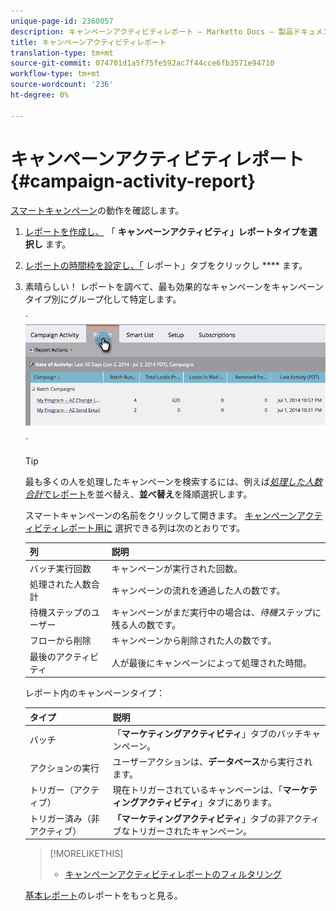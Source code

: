```yaml
---
unique-page-id: 2360057
description: キャンペーンアクティビティレポート — Marketto Docs — 製品ドキュメント
title: キャンペーンアクティビティレポート
translation-type: tm+mt
source-git-commit: 074701d1a5f75fe592ac7f44cce6fb3571e94710
workflow-type: tm+mt
source-wordcount: '236'
ht-degree: 0%

---
```



# キャンペーンアクティビティレポート{#campaign-activity-report}

[スマートキャンペーン](http://docs.marketo.com/display/docs/smart+campaigns)の動作を確認します。

1. [レポートを作成し、](../../../../product-docs/reporting/basic-reporting/creating-reports/create-a-report-in-a-program.md) 「 **キャンペーンアクティビティ」レポートタイプを選択し** [](report-type-overview.md)ます。
1. [レポートの時間枠を設定し、「](../../../../product-docs/reporting/basic-reporting/editing-reports/change-a-report-time-frame.md) レポート」タブをクリックし **** ます。
1. 素晴らしい！ レポートを調べて、最も効果的なキャンペーンをキャンペーンタイプ別にグループ化して特定します。

   ` ![](assets/image2014-9-16-16-3a8-3a45.png)

   `

   >[!TIP]
   >
   >最も多くの人を処理したキャンペーンを検索するには、例えば[*処理した人数合計*&#x200B;でレポート](../../../../product-docs/reporting/basic-reporting/editing-reports/sort-report-on-columns.md)を並べ替え、**並べ替え**&#x200B;を降順選択します。

   スマートキャンペーンの名前をクリックして開きます。  [キャンペーンアクティビティレポート用に](../../../../product-docs/reporting/basic-reporting/editing-reports/select-report-columns.md) 選択できる列は次のとおりです。

   | 列 | 説明 |
   |---|---|
   | バッチ実行回数 | キャンペーンが実行された回数。 |
   | 処理された人数合計 | キャンペーンの流れを通過した人の数です。 |
   | 待機ステップのユーザー | キャンペーンがまだ実行中の場合は、*待機*&#x200B;ステップに残る人の数です。 |
   | フローから削除 | キャンペーンから削除された人の数です。 |
   | 最後のアクティビティ | 人が最後にキャンペーンによって処理された時間。 |

   レポート内のキャンペーンタイプ：

   | タイプ | 説明 |
   |---|---|
   | バッチ | 「**マーケティングアクティビティ**」タブのバッチキャンペーン。 |
   | アクションの実行 | ユーザーアクションは、**データベース**&#x200B;から実行されます。 |
   | トリガー（アクティブ） | 現在トリガーされているキャンペーンは、「**マーケティングアクティビティ**」タブにあります。 |
   | トリガー済み（非アクティブ） | **「マーケティングアクティビティ**」タブの非アクティブなトリガーされたキャンペーン。 |

   >[!MORELIKETHIS]
   >
   >
   >    
   >    
   >    * [キャンペーンアクティビティレポートのフィルタリング](../../../../product-docs/reporting/basic-reporting/report-activity/filter-a-campaign-activity-report.md)


   [基本レポート](http://docs.marketo.com/display/docs/basic+reporting)のレポートをもっと見る。

